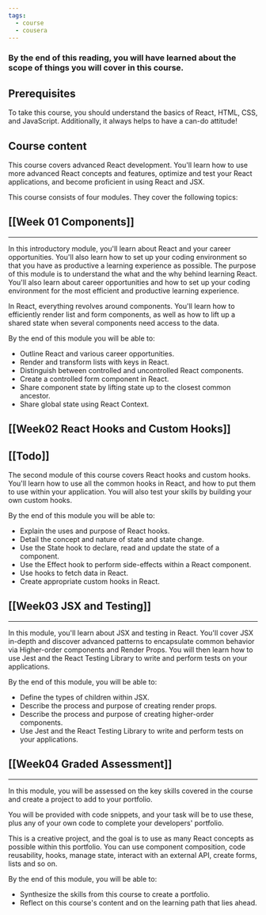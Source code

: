 ```yaml
---
tags:
  - course
  - cousera
---
```


### **By the end of this reading, you will have learned about the scope of things you will cover in this course.** 

## **Prerequisites**
To take this course, you should understand the basics of React, HTML, CSS, and JavaScript. Additionally, it always helps to have a can-do attitude!

## **Course content**
This course covers advanced React development. You'll learn how to use more advanced React concepts and features, optimize and test your React applications, and become proficient in using React and JSX.

This course consists of four modules. They cover the following topics:

## [[Week 01 Components]]
---
In this introductory module, you'll learn about React and your career opportunities. You'll also learn how to set up your coding environment so that you have as productive a learning experience as possible. The purpose of this module is to understand the what and the why behind learning React. You'll also learn about career opportunities and how to set up your coding environment for the most efficient and productive learning experience.

In React, everything revolves around components. You'll learn how to efficiently render list and form components, as well as how to lift up a shared state when several components need access to the data.

By the end of this module you will be able to:

- Outline React and various career opportunities. 
- Render and transform lists with keys in React. 
- Distinguish between controlled and uncontrolled React components. 
- Create a controlled form component in React. 
- Share component state by lifting state up to the closest common ancestor. 
- Share global state using React Context.

## [[Week02 React Hooks and Custom Hooks]]

[[Todo]]
---
The second module of this course covers React hooks and custom hooks. You'll learn how to use all the common hooks in React, and how to put them to use within your application. You will also test your skills by building your own custom hooks.

By the end of this module you will be able to:

- Explain the uses and purpose of React hooks.  
- Detail the concept and nature of state and state change. 
- Use the State hook to declare, read and update the state of a component. 
- Use the Effect hook to perform side-effects within a React component. 
- Use hooks to fetch data in React. 
- Create appropriate custom hooks in React.
## [[Week03 JSX and Testing]]
---
In this module, you'll learn about JSX and testing in React. You'll cover JSX in-depth and discover advanced patterns to encapsulate common behavior via Higher-order components and Render Props. You will then learn how to use Jest and the React Testing Library to write and perform tests on your applications.

By the end of this module, you will be able to:

- Define the types of children within JSX. 
- Describe the process and purpose of creating render props. 
- Describe the process and purpose of creating higher-order components. 
- Use Jest and the React Testing Library to write and perform tests on your applications.

## [[Week04 Graded Assessment]]
---
In this module, you will be assessed on the key skills covered in the course and create a project to add to your portfolio.

You will be provided with code snippets, and your task will be to use these, plus any of your own code to complete your developers' portfolio.

This is a creative project, and the goal is to use as many React concepts as possible within this portfolio. You can use component composition, code reusability, hooks, manage state, interact with an external API, create forms, lists and so on.

By the end of this module, you will be able to:

- Synthesize the skills from this course to create a portfolio. 
- Reflect on this course's content and on the learning path that lies ahead.
